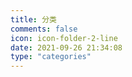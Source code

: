 ```yaml
---
title: 分类
comments: false
icon: icon-folder-2-line
date: 2021-09-26 21:34:08
type: "categories"
---
```


